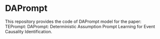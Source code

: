 # DAPrompt
This repository provides the code of DAPrompt model for the paper: TEPrompt: DAPrompt: Deterministic Assumption Prompt Learning for Event Causality Identification.
